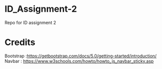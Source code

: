 # ID_Assignment-2
Repo for ID assignment 2
# Credits
Bootstrap :https://getbootstrap.com/docs/5.0/getting-started/introduction/
Navbar : https://www.w3schools.com/howto/howto_js_navbar_sticky.asp
